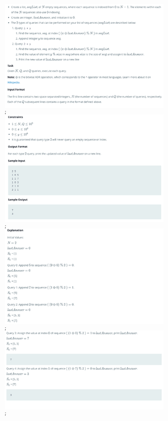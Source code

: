 ![Screenshot](screenshot.png);
![Screenshot](screenshot2.png);
![Screenshot](screenshot3.png);
![Screenshot](screenshot4.png);
